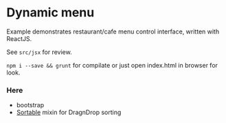 # Dynamic menu

Example demonstrates restaurant/cafe menu control interface, written with ReactJS.

See `src/jsx` for review.

`npm i --save && grunt` for compilate or just open index.html in browser for look.

### Here
- bootstrap
- [Sortable](https://github.com/RubaXa/Sortable) mixin for DragnDrop sorting
